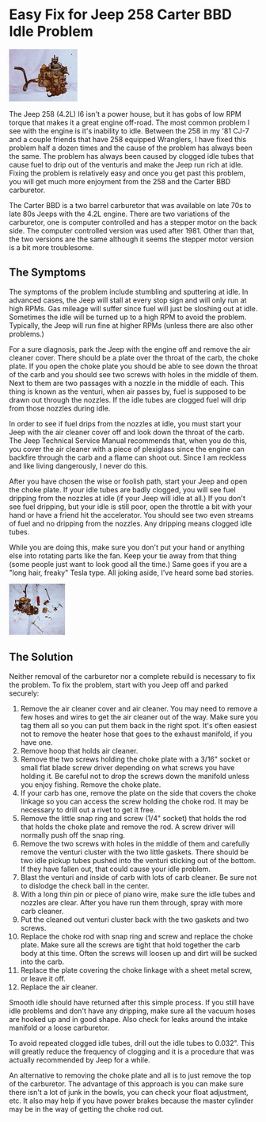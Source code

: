 # Easy Fix for Jeep 258 Carter BBD Idle Problem

![Carter BBD](/images/engine/cart1.jpg)

The Jeep 258 (4.2L) I6 isn\'t a power house, but it has gobs of low RPM torque that makes it a great engine off-road. The most common problem I see with the engine is it\'s inability to idle. Between the 258 in my \'81 CJ-7 and a couple friends that have 258 equipped Wranglers, I have fixed this problem half a dozen times and the cause of the problem has always been the same. The problem has always been caused by clogged idle tubes that cause fuel to drip out of the venturis and make the Jeep run rich at idle. Fixing the problem is relatively easy and once you get past this problem, you will get much more enjoyment from the 258 and the Carter BBD carburetor.

The Carter BBD is a two barrel carburetor that was available on late 70s to late 80s Jeeps with the 4.2L engine. There are two variations of the carburetor, one is computer controlled and has a stepper motor on the back side. The computer controlled version was used after 1981. Other than that, the two versions are the same although it seems the stepper motor version is a bit more troublesome.

## The Symptoms

The symptoms of the problem include stumbling and sputtering at idle. In advanced cases, the Jeep will stall at every stop sign and will only run at high RPMs. Gas mileage will suffer since fuel will just be sloshing out at idle. Sometimes the idle will be turned up to a high RPM to avoid the problem. Typically, the Jeep will run fine at higher RPMs (unless there are also other problems.)

For a sure diagnosis, park the Jeep with the engine off and remove the air cleaner cover. There should be a plate over the throat of the carb, the choke plate. If you open the choke plate you should be able to see down the throat of the carb and you should see two screws with holes in the middle of them. Next to them are two passages with a nozzle in the middle of each. This thing is known as the venturi, when air passes by, fuel is supposed to be drawn out through the nozzles. If the idle tubes are clogged fuel will drip from those nozzles during idle.

In order to see if fuel drips from the nozzles at idle, you must start your Jeep with the air cleaner cover off and look down the throat of the carb. The Jeep Technical Service Manual recommends that, when you do this, you cover the air cleaner with a piece of plexiglass since the engine can backfire through the carb and a flame can shoot out. Since I am reckless and like living dangerously, I never do this.

After you have chosen the wise or foolish path, start your Jeep and open the choke plate. If your idle tubes are badly clogged, you will see fuel dripping from the nozzles at idle (if your Jeep will idle at all.) If you don\'t see fuel dripping, but your idle is still poor, open the throttle a bit with your hand or have a friend hit the accelerator. You should see two even streams of fuel and no dripping from the nozzles. Any dripping means clogged idle tubes.

While you are doing this, make sure you don\'t put your hand or anything else into rotating parts like the fan. Keep your tie away from that thing (some people just want to look good all the time.) Same goes if you are a \"long hair, freaky\" Tesla type. All joking aside, I\'ve heard some bad stories.

[![Carter BBD Apart](/images/engine/cart2_.jpg)](/images/engine/cart2.jpg)

## The Solution

Neither removal of the carburetor nor a complete rebuild is necessary to fix the problem. To fix the problem, start with you Jeep off and parked securely:

1.  Remove the air cleaner cover and air cleaner. You may need to remove a few hoses and wires to get the air cleaner out of the way. Make sure you tag them all so you can put them back in the right spot. It\'s often easiest not to remove the heater hose that goes to the exhaust manifold, if you have one.
2.  Remove hoop that holds air cleaner.
3.  Remove the two screws holding the choke plate with a 3/16\" socket or small flat blade screw driver depending on what screws you have holding it. Be careful not to drop the screws down the manifold unless you enjoy fishing. Remove the choke plate.
4.  If your carb has one, remove the plate on the side that covers the choke linkage so you can access the screw holding the choke rod. It may be necessary to drill out a rivet to get it free.
5.  Remove the little snap ring and screw (1/4\" socket) that holds the rod that holds the choke plate and remove the rod. A screw driver will normally push off the snap ring.
6.  Remove the two screws with holes in the middle of them and carefully remove the venturi cluster with the two little gaskets. There should be two idle pickup tubes pushed into the venturi sticking out of the bottom. If they have fallen out, that could cause your idle problem.
7.  Blast the venturi and inside of carb with lots of carb cleaner. Be sure not to dislodge the check ball in the center.
8.  With a long thin pin or piece of piano wire, make sure the idle tubes and nozzles are clear. After you have run them through, spray with more carb cleaner.
9.  Put the cleaned out venturi cluster back with the two gaskets and two screws.
10. Replace the choke rod with snap ring and screw and replace the choke plate. Make sure all the screws are tight that hold together the carb body at this time. Often the screws will loosen up and dirt will be sucked into the carb.
11. Replace the plate covering the choke linkage with a sheet metal screw, or leave it off.
12. Replace the air cleaner.

Smooth idle should have returned after this simple process. If you still have idle problems and don\'t have any dripping, make sure all the vacuum hoses are hooked up and in good shape. Also check for leaks around the intake manifold or a loose carburetor.

To avoid repeated clogged idle tubes, drill out the idle tubes to 0.032\". This will greatly reduce the frequency of clogging and it is a procedure that was actually recommended by Jeep for a while.

An alternative to removing the choke plate and all is to just remove the top of the carburetor. The advantage of this approach is you can make sure there isn\'t a lot of junk in the bowls, you can check your float adjustment, etc. It also may help if you have power brakes because the master cylinder may be in the way of getting the choke rod out.
